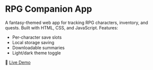 # RPG Companion App

A fantasy-themed web app for tracking RPG characters, inventory, and quests. Built with HTML, CSS, and JavaScript. Features:

- Per-character save slots
- Local storage saving
- Downloadable summaries
- Light/dark theme toggle

🔗 [Live Demo](https://zerphoon.github.io/rpg-companion-app/)

